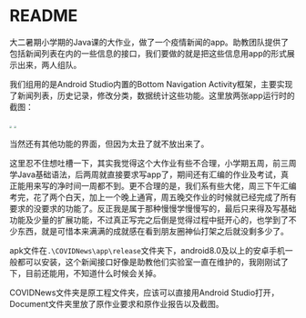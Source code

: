 # README

大二暑期小学期的Java课的大作业，做了一个疫情新闻的app。助教团队提供了包括新闻列表在内的一些信息的接口，我们要做的就是把这些信息用app的形式展示出来，两人组队。

我们组用的是Android Studio内置的Bottom Navigation Activity框架，主要实现了新闻列表，历史记录，修改分类，数据统计这些功能。这里放两张app运行时的截图：

<img src="https://github.com/fan-wenxiang/Homework_Graphics/raw/master/Document/截图/新闻列表.jpg" style="zoom: 25%;" />

<img src="https://github.com/fan-wenxiang/Homework_Graphics/raw/master/Document/截图/新闻详情.jpg" style="zoom:25%;" />

当然还有其他功能的界面，但因为太丑了就不放出来了。

这里忍不住想吐槽一下，其实我觉得这个大作业有些不合理，小学期五周，前三周学Java基础语法，后两周就直接要求写app了，期间还有汇编的作业及考试，真正能用来写的净时间一周都不到。更不合理的是，我们系有些大佬，周三下午汇编考完，花了两个白天，加上一个晚上通宵，周五晚交作业的时候就已经完成了所有要求的没要求的功能了。反正我是属于那种慢慢学慢慢写的，最后只来得及写基础功能及少量的扩展功能，不过真正写完之后倒是觉得过程中挺开心的，也学到了不少东西，就是可惜本来满满的成就感在看到朋友圈神仙打架之后就没剩多少了。

apk文件在`.\COVIDNews\app\release`文件夹下，android8.0及以上的安卓手机一般都可以安装，这个新闻接口好像是助教他们实验室一直在维护的，我刚刚试了下，目前还能用，不知道什么时候会关掉。

COVIDNews文件夹是原工程文件夹，应该可以直接用Android Studio打开，Document文件夹里放了原作业要求和原作业报告以及截图。